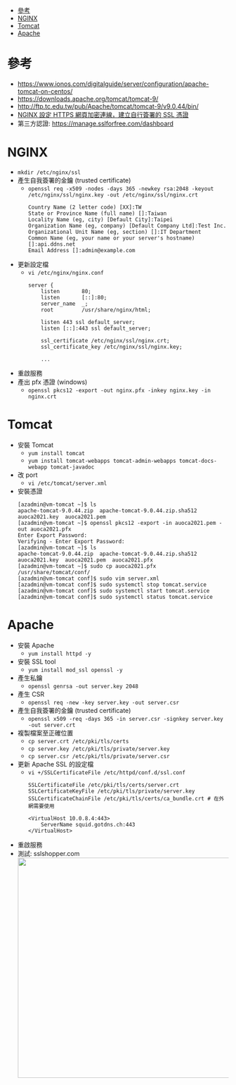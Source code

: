 - [參考](#參考)
- [NGINX](#nginx)
- [Tomcat](#tomcat)
- [Apache](#apache)

# 參考
- https://www.ionos.com/digitalguide/server/configuration/apache-tomcat-on-centos/
- https://downloads.apache.org/tomcat/tomcat-9/
- http://ftp.tc.edu.tw/pub/Apache/tomcat/tomcat-9/v9.0.44/bin/
- [NGINX 設定 HTTPS 網頁加密連線，建立自行簽署的 SSL 憑證](https://blog.gtwang.org/linux/nginx-create-and-install-ssl-certificate-on-ubuntu-linux/)
- 第三方認證: https://manage.sslforfree.com/dashboard

# NGINX
- `mkdir /etc/nginx/ssl`
- 產生自我簽署的金鑰 (trusted certificate)
    - `openssl req -x509 -nodes -days 365 -newkey rsa:2048 -keyout /etc/nginx/ssl/nginx.key -out /etc/nginx/ssl/nginx.crt`
        ```
        Country Name (2 letter code) [XX]:TW
        State or Province Name (full name) []:Taiwan
        Locality Name (eg, city) [Default City]:Taipei
        Organization Name (eg, company) [Default Company Ltd]:Test Inc.
        Organizational Unit Name (eg, section) []:IT Department
        Common Name (eg, your name or your server's hostname) []:api.ddns.net
        Email Address []:admin@example.com
        ```
- 更新設定檔
    - `vi /etc/nginx/nginx.conf`
        ```
        server {
            listen       80;
            listen       [::]:80;
            server_name  _;
            root         /usr/share/nginx/html;

            listen 443 ssl default_server;
            listen [::]:443 ssl default_server;

            ssl_certificate /etc/nginx/ssl/nginx.crt;
            ssl_certificate_key /etc/nginx/ssl/nginx.key;

            ...
        ```
- 重啟服務
- 產出 pfx 憑證 (windows)
    - `openssl pkcs12 -export -out nginx.pfx -inkey nginx.key -in nginx.crt`

# Tomcat
- 安裝 Tomcat
    - `yum install tomcat`
    - `yum install tomcat-webapps tomcat-admin-webapps tomcat-docs-webapp tomcat-javadoc`
- 改 port
    - `vi /etc/tomcat/server.xml`
- 安裝憑證
    ```
    [azadmin@vm-tomcat ~]$ ls
    apache-tomcat-9.0.44.zip  apache-tomcat-9.0.44.zip.sha512  auoca2021.key  auoca2021.pem
    [azadmin@vm-tomcat ~]$ openssl pkcs12 -export -in auoca2021.pem -out auoca2021.pfx
    Enter Export Password:
    Verifying - Enter Export Password:
    [azadmin@vm-tomcat ~]$ ls
    apache-tomcat-9.0.44.zip  apache-tomcat-9.0.44.zip.sha512  auoca2021.key  auoca2021.pem  auoca2021.pfx
    [azadmin@vm-tomcat ~]$ sudo cp auoca2021.pfx /usr/share/tomcat/conf/
    [azadmin@vm-tomcat conf]$ sudo vim server.xml
    [azadmin@vm-tomcat conf]$ sudo systemctl stop tomcat.service
    [azadmin@vm-tomcat conf]$ sudo systemctl start tomcat.service
    [azadmin@vm-tomcat conf]$ sudo systemctl status tomcat.service
    ```

# Apache
- 安裝 Apache
    - `yum install httpd -y`
- 安裝 SSL tool
    - `yum install mod_ssl openssl -y`
- 產生私鑰
    - `openssl genrsa -out server.key 2048`
- 產生 CSR
    - `openssl req -new -key server.key -out server.csr`
- 產生自我簽署的金鑰 (trusted certificate)
    - `openssl x509 -req -days 365 -in server.csr -signkey server.key -out server.crt`
- 複製檔案至正確位置
    - `cp server.crt /etc/pki/tls/certs`
    - `cp server.key /etc/pki/tls/private/server.key`
    - `cp server.csr /etc/pki/tls/private/server.csr`
- 更新 Apache SSL 的設定檔
    - `vi +/SSLCertificateFile /etc/httpd/conf.d/ssl.conf`
        ```
        SSLCertificateFile /etc/pki/tls/certs/server.crt
        SSLCertificateKeyFile /etc/pki/tls/private/server.key
        SSLCertificateChainFile /etc/pki/tls/certs/ca_bundle.crt # 在外網需要使用

        <VirtualHost 10.0.8.4:443>
            ServerName squid.gotdns.ch:443
        </VirtualHost>
        ```
- 重啟服務
- 測試: sslshopper.com
    <br><img src="https://raw.githubusercontent.com/ShaqtinAFool/gitbook/master/img/security/ssl-result.png" width=500>